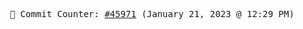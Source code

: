 <p align="center">
    <samp>
        📮 Commit Counter: <a href="https://github.com/Javascript-void0/Javascript-void0/commits/main">#45971</a> (January 21, 2023 @ 12:29 PM)
    </samp>
</p>